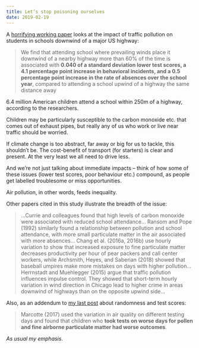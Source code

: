 ```yaml
---
title: Let’s stop poisoning ourselves
date: 2019-02-19
---
```


<!--kg-card-begin: html--><p>A <a href="https://www.nber.org/papers/w25489" target="_blank" rel="noopener noreferrer">horrifying working paper</a> looks at the impact of traffic pollution on students in schools downwind of a major US highway:</p>
<blockquote><p>We find that attending school where prevailing winds place it downwind of a nearby highway more than 60% of the time is associated with <strong>0.040 of a standard deviation lower test scores, a 4.1 percentage point increase in behavioral incidents, and a 0.5 percentage point increase in the rate of absences over the school year</strong>, compared to attending a school upwind of a highway the same distance away</p>
</blockquote>
<p>6.4 million American children attend a school within 250m of a highway, according to the researchers.</p>
<p>Children may be particularly susceptible to the carbon monoxide etc. that comes out of exhaust pipes, but really any of us who work or live near traffic should be worried.</p>
<p>If climate change is too abstract, far away or big for us to tackle, this shouldn&#8217;t be. The cost-benefit of transport (for starters) is clear and present. At the very least we all need to drive less.</p>
<p>And we&#8217;re not just talking about immediate impacts &#8211; think of how some of these issues (lower test scores, poor behaviour etc.) compound, as people get labelled troublesome or miss opportunities.</p>
<p>Air pollution, in other words, feeds inequality.</p>
<p>Other papers cited in this study illustrate the breadth of the issue:</p>
<blockquote><p>&#8230;Currie and colleagues found that high levels of carbon monoxide were associated with reduced school attendance&#8230; Ransom and Pope (1992) similarly found a relationship between pollution and school attendance, with more small particulate matter in the air associated with more absences&#8230; Chang et al. (2016a, 2016b) use hourly variation to show that increased exposure to fine particulate matter decreases productivity per hour of pear packers and call center workers, while Archsmith, Heyes, and Saberian (2018) showed that baseball umpires make more mistakes on days with higher pollution&#8230;Herrnstadt and Muehlegger (2015) argue that traffic pollution influences impulse control. They showed that short-term hourly variation in wind direction in Chicago lead to higher crime in areas downwind of highways than on the opposite upwind side&#8230;</p>
</blockquote>
<p>Also, as an addendum to <a href="https://joshnicholas.com/what-are-school-tests-trying-to-measure/" target="_blank" rel="noopener noreferrer">my last post</a> about randomness and test scores:</p>
<blockquote><p>Marcotte (2017) used the variation in air quality on different testing days and found that children who <strong>took tests on worse days for pollen and fine airborne particulate matter had worse outcomes</strong>.</p>
</blockquote>
<p><em>As usual my emphasis.</em></p>
<!--kg-card-end: html-->